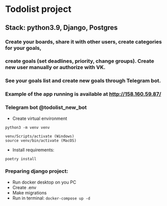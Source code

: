# Todolist project

## Stack: python3.9, Django, Postgres

### Create your boards, share it with other users, create categories for your goals,
### create goals (set deadlines, priority, change groups). Create new user manually or authorize with VK.
### See your goals list and create new goals through Telegram bot.

### Example of the app running is available at http://158.160.59.87/
### Telegram bot @todolist_new_bot

* Create virtual environment
```
python3 -m venv venv
```
```
venv/Scripts/activate (Windows)
source venv/bin/activate (MacOS)
```
* Install requirements:
```
poetry install
```
### Preparing django project:

* Run docker desktop on you PC
* Create .env
* Make migrations
* Run in terminal: ```docker-compose up -d```

